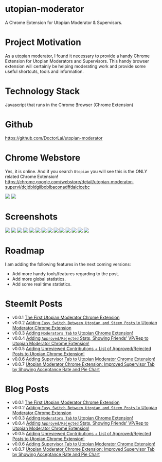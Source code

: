 # utopian-moderator
A Chrome Extension for Utopian Moderator &amp; Supervisors.

# Project Motivation
As a utopian moderator, I found it necessary to provide a handy Chrome Extension for Utopian Moderators and Supervisors. This handy browser extension will certainly be helping moderating work and provide some useful shortcuts, tools and information.

# Technology Stack
Javascript that runs in the Chrome Browser (Chrome Extension)

# Github
https://github.com/DoctorLai/utopian-moderator

# Chrome Webstore
Yes, it is online. And if you search `Utopian` you will see this is the ONLY related Chrome Extension!
https://chrome.google.com/webstore/detail/utopian-moderator-supervi/dcjdbldgiiboblbaconadffdaicicebc

![](https://helloacm.com/wp-content/uploads/2018/01/utopian-chrome-extension-published.jpg)
![](https://helloacm.com/wp-content/uploads/2018/01/chrome-extension-utopian-moderator-supervisor.jpg)

# Screenshots
![](https://github.com/DoctorLai/utopian-moderator/blob/master/images/shortcuts.jpg?raw=true)
![](https://github.com/DoctorLai/utopian-moderator/blob/master/images/log.jpg?raw=true)
![](https://github.com/DoctorLai/utopian-moderator/blob/master/images/general.jpg?raw=true)
![](https://helloacm.com/wp-content/uploads/2018/01/utopian-chrome-extension-steemit-tab-.jpg)
![](https://github.com/DoctorLai/utopian-moderator/blob/master/images/moderators.jpg?raw=true)
![](https://helloacm.com/wp-content/uploads/2018/01/utopian-top-moderators-by-total-paid-steem.jpg)
![](https://helloacm.com/wp-content/uploads/2018/01/loading-gif-utopian-chrome-extension.jpg)
![](https://github.com/DoctorLai/utopian-moderator/blob/master/images/moderators.jpg?raw=true)
![](https://github.com/DoctorLai/utopian-moderator/blob/master/images/setting.jpg?raw=true)
![](https://github.com/DoctorLai/utopian-moderator/blob/master/images/chart1.jpg?raw=true)
![](https://github.com/DoctorLai/utopian-moderator/blob/master/images/chart2.jpg?raw=true)
![](https://steemitimages.com/0x0/https://res.cloudinary.com/hpiynhbhq/image/upload/v1517614807/ohclcpeihsuia9etmxex.png)
![](https://steemitimages.com/0x0/https://res.cloudinary.com/hpiynhbhq/image/upload/v1517614931/nrjqtrwenwyqwpvptzso.png)
![](https://helloacm.com/wp-content/uploads/2018/02/utopian-chrome-extension-accept-rate-pie-chart.jpg)

# Roadmap
I am adding the following features in the next coming versions:
- Add more handy tools/features regarding to the post.
- Add more global statistics.
- Add some real time statistics.

# SteemIt Posts
- v0.0.1 [The First Utopian Moderator Chrome Extension](https://steemit.com/utopian-io/@justyy/the-first-utopian-moderator-chrome-extension)
- v0.0.2 [Adding `Easy Switch Between Utopian and Steem Posts` to Utopian Moderator Chrome Extension](https://steemit.com/utopian-io/@justyy/adding-easy-switch-between-utopian-and-steem-posts-to-utopian-moderator-chrome-extension)
- v0.0.3 [Adding `Moderators Tab` to Utopian Chrome Extension!](https://steemit.com/utopian-io/@justyy/adding-moderators-tab-to-utopian-chrome-extension)
- v0.0.4 [Adding `Approved/Rejected` Stats, Showing Friends' VP/Rep to Utopian Moderator Chrome Extension!](https://steemit.com/utopian-io/@justyy/adding-approved-rejected-stats-showing-friends-vp-rep-to-utopian-moderator-chrome-extension)
- v0.0.5 [Adding Unreviewed Contributions + List of Approved/Rejected Posts to Utopian Chrome Extension!](https://steemit.com/utopian-io/@justyy/adding-unreviewed-contributions-list-of-approved-rejected-posts-to-utopian-chrome-extension)
- v0.0.6 [Adding Supervisor Tab to Utopian Moderator Chrome Extension!](https://steemit.com/utopian-io/@justyy/adding-supervisor-tab-to-utopian-moderator-chrome-extension)
- v0.0.7 [Utopian Moderator Chrome Extension: Improved Supervisor Tab by Showing Acceptance Rate and Pie Chart](https://steemit.com/utopian-io/@justyy/utopian-moderator-chrome-extension-improved-supervisor-tab-by-showing-acceptance-rate-and-pie-chart)

# Blog Posts
- v0.0.1 [The First Utopian Moderator Chrome Extension](https://helloacm.com/the-first-utopian-moderator-chrome-extension/)
- v0.0.2 [Adding `Easy Switch Between Utopian and Steem Posts` to Utopian Moderator Chrome Extension](https://helloacm.com/adding-easy-switch-between-utopian-and-steem-posts-to-utopian-moderator-chrome-extension/)
- v0.0.3 [Adding `Moderators Tab` to Utopian Chrome Extension!](https://helloacm.com/adding-moderators-tab-to-utopian-chrome-extension/)
- v0.0.4 [Adding `Approved/Rejected` Stats, Showing Friends' VP/Rep to Utopian Moderator Chrome Extension!](https://helloacm.com/adding-approved-rejected-stats-and-showing-friends-vp-rep-to-utopian-moderator-chrome-extension/)
- v0.0.5 [Adding Unreviewed Contributions + List of Approved/Rejected Posts to Utopian Chrome Extension!](https://helloacm.com/adding-unreviewed-contributions-list-of-approved-rejected-posts-to-utopian-chrome-extension/)
- v0.0.6 [Adding Supervisor Tab to Utopian Moderator Chrome Extension!](https://helloacm.com/adding-supervisor-tab-to-utopian-moderator-chrome-extension/)
- v0.0.7 [Utopian Moderator Chrome Extension: Improved Supervisor Tab by Showing Acceptance Rate and Pie Chart](https://helloacm.com/utopian-moderator-chrome-extension-improved-supervisor-tab-by-showing-acceptance-rate-and-pie-chart/)